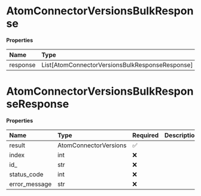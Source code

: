 # AtomConnectorVersionsBulkResponse

**Properties**

| Name     | Type                                            | Required | Description |
| :------- | :---------------------------------------------- | :------- | :---------- |
| response | List[AtomConnectorVersionsBulkResponseResponse] | ❌       |             |

# AtomConnectorVersionsBulkResponseResponse

**Properties**

| Name          | Type                  | Required | Description |
| :------------ | :-------------------- | :------- | :---------- |
| result        | AtomConnectorVersions | ✅       |             |
| index         | int                   | ❌       |             |
| id\_          | str                   | ❌       |             |
| status_code   | int                   | ❌       |             |
| error_message | str                   | ❌       |             |

